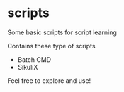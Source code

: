 # scripts
Some basic scripts for script learning

Contains these type of scripts
- Batch CMD
- SikuliX

Feel free to explore and use!
